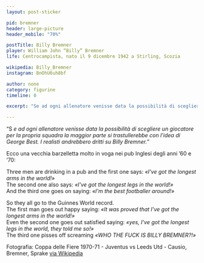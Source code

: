 ```yaml
---
layout: post-sticker

pid: bremner
header: large-picture
header_mobile: "70%"

postTitle: Billy Bremner
player: William John “Billy” Bremner
life: Centrocampista, nato il 9 dicembre 1942 a Stirling, Scozia

wikipedia: Billy_Bremner
instagram: BnOhU6uh8bf

author: none
category: figurine
timeline: 0

excerpt: "Se ad ogni allenatore venisse data la possibilità di scegliere un giocatore per la propria squadra la maggior parte si trastullerebbe con l’idea di George Best. I realisti andrebbero dritti su Billy Bremner."

---
```

“S _e ad ogni allenatore venisse data la possibilità di scegliere un giocatore per la propria squadra la maggior parte si trastullerebbe con l’idea di George Best. I realisti andrebbero dritti su Billy Bremner._”

Ecco una vecchia barzelletta molto in voga nei pub Inglesi degli anni ’60 e ‘70:


Three men are drinking in a pub and the first one says: _«I've got the longest arms in the world!»_
<br/>
The second one also says: _«I've got the longest legs in the world!»_
<br/>
And the third one goes on saying: _«I'm the best footballer around!»_

So they all go to the Guinnes World record.
<br/>
The first man goes out happy saying: _«It was proved that I've got the longest arms in the world!»_
<br/>
Even the second one goes out satisfied saying: _«yes, I've got the longest legs in the world, they told me so!»_
<br/>
The third one pisses off screaming *«WHO THE FUCK IS BILLY BREMNER?!»*


<div class="post-disclaimer">Fotografia: Coppa delle Fiere 1970-71 - Juventus vs Leeds Utd - Causio, Bremner, Sprake <a href="//it.wikipedia.org/wiki/File:Coppa_delle_Fiere_1970-71_-_Juventus_vs_Leeds_Utd_-_Causio,_Bremner,_Sprake.jpg" target="_blank">via Wikipedia</a>
</div>
